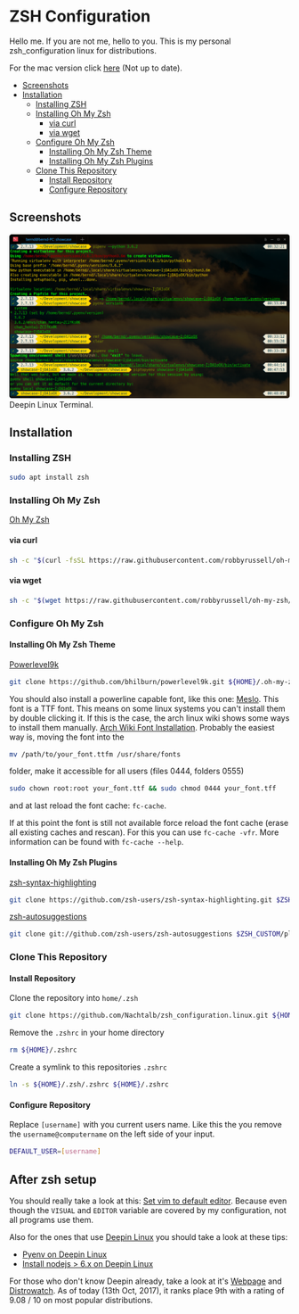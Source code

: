 # ZSH Configuration
Hello me. If you are not me, hello to you. This is my personal
zsh_configuration linux for distributions.


For the mac version click [here](https://github.com/Nachtalb/zsh_configuration.mac) (Not up to date).

<!-- toc -->

- [Screenshots](#screenshots)
- [Installation](#installation)
  * [Installing ZSH](#installing-zsh)
  * [Installing Oh My Zsh](#installing-oh-my-zsh)
    + [via curl](#via-curl)
    + [via wget](#via-wget)
  * [Configure Oh My Zsh](#configure-oh-my-zsh)
    + [Installing Oh My Zsh Theme](#installing-oh-my-zsh-theme)
    + [Installing Oh My Zsh Plugins](#installing-oh-my-zsh-plugins)
  * [Clone This Repository](#clone-this-repository)
    + [Install Repository](#install-repository)
    + [Configure Repository](#configure-repository)

<!-- tocstop -->

## Screenshots

![deepin-terminal](.README_images/deepin-terminal.png)
Deepin Linux Terminal.

## Installation

### Installing ZSH
```bash
sudo apt install zsh
```
### Installing Oh My Zsh

[Oh My Zsh](http://ohmyz.sh/)

#### via curl
```bash
sh -c "$(curl -fsSL https://raw.githubusercontent.com/robbyrussell/oh-my-zsh/master/tools/install.sh)"
```
#### via wget
```bash
sh -c "$(wget https://raw.githubusercontent.com/robbyrussell/oh-my-zsh/master/tools/install.sh -O -)"
```

### Configure Oh My Zsh
#### Installing Oh My Zsh Theme
[Powerlevel9k](https://github.com/bhilburn/powerlevel9k)
```bash
git clone https://github.com/bhilburn/powerlevel9k.git ${HOME}/.oh-my-zsh/custom/themes/powerlevel9k
```
You should also install a powerline capable font, like this one: [Meslo](https://github.com/powerline/fonts/blob/master/Meslo%20Slashed/Meslo%20LG%20M%20Regular%20for%20Powerline.ttf).
This font is a TTF font. This means on some linux systems you can't install them by double clicking it. If this is the case, the arch linux wiki shows some ways to install them manually. [Arch Wiki Font Installation](https://wiki.archlinux.org/index.php/fonts#Installation). Probably the easiest way is, moving the font into the 
```bash
mv /path/to/your_font.ttfm /usr/share/fonts
``` 
folder, make it accessible for all users (files 0444, folders 0555)
```bash
sudo chown root:root your_font.ttf && sudo chmod 0444 your_font.tff
```
and at last reload the font cache: `fc-cache`.

If at this point the font is still not available force reload the font cache (erase all existing caches and rescan). For this you can use `fc-cache -vfr`. More information can be found with `fc-cache --help`.

#### Installing Oh My Zsh Plugins
[zsh-syntax-highlighting](https://github.com/zsh-users/zsh-syntax-highlighting)
```bash
git clone https://github.com/zsh-users/zsh-syntax-highlighting.git $ZSH_CUSTOM/plugins/zsh-syntax-highlighting
```

[zsh-autosuggestions](https://github.com/zsh-users/zsh-syntax-highlighting)
```bash
git clone git://github.com/zsh-users/zsh-autosuggestions $ZSH_CUSTOM/plugins/zsh-autosuggestions
```

### Clone This Repository
#### Install Repository
Clone the repository into `home/.zsh`
```bash
git clone https://github.com/Nachtalb/zsh_configuration.linux.git ${HOME}/.zsh
```
Remove the `.zshrc` in your home directory
```bash
rm ${HOME}/.zshrc
```
Create a symlink to this repositories `.zshrc`
```bash
ln -s ${HOME}/.zsh/.zshrc ${HOME}/.zshrc
```
#### Configure Repository
Replace `[username]` with you current users name. Like this the you remove the 
`username@computername` on the left side of your input.
```bash
DEFAULT_USER=[username]
```

## After zsh setup
You should really take a look at this: [Set vim to default editor](https://github.com/Nachtalb/useful-stuff-for-linux#set-vim-to-default-editor).
Because even though the `VISUAL` and `EDITOR` variable are covered by my 
configuration, not all programs use them. 

Also for the ones that use [Deepin Linux](https://www.deepin.org/en/) you should
take a look at these tips: 
- [Pyenv on Deepin Linux](https://github.com/Nachtalb/useful-stuff-for-linux#pyenv-on-deepin-linux) 
- [Install nodejs > 6.x on Deepin Linux](https://github.com/Nachtalb/useful-stuff-for-linux#install-nodejs--6x-on-deepin-linux)

For those who don't know Deepin already, take a look at it's [Webpage](https://www.deepin.org/en/) 
and [Distrowatch](https://distrowatch.com/table.php?distribution=deepin). As of 
today (13th Oct, 2017), it ranks place 9th with a rating of 9.08 / 10 on most 
popular distributions.
